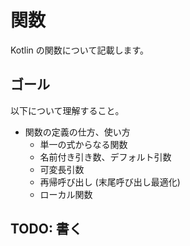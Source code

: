 # 関数

Kotlin の関数について記載します。

## ゴール

以下について理解すること。

* 関数の定義の仕方、使い方
  * 単一の式からなる関数
  * 名前付き引き数、デフォルト引数
  * 可変長引数
  * 再帰呼び出し (末尾呼び出し最適化)
  * ローカル関数

## TODO: 書く
